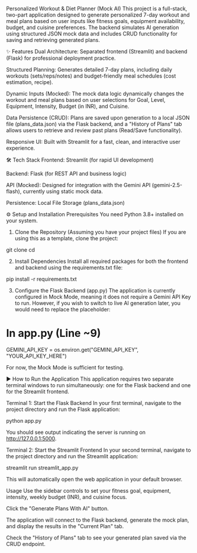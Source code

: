 Personalized Workout & Diet Planner (Mock AI)
This project is a full-stack, two-part application designed to generate personalized 7-day workout and meal plans based on user inputs like fitness goals, equipment availability, budget, and cuisine preferences. The backend simulates AI generation using structured JSON mock data and includes CRUD functionality for saving and retrieving generated plans.

✨ Features
Dual Architecture: Separated frontend (Streamlit) and backend (Flask) for professional deployment practice.

Structured Planning: Generates detailed 7-day plans, including daily workouts (sets/reps/notes) and budget-friendly meal schedules (cost estimation, recipe).

Dynamic Inputs (Mocked): The mock data logic dynamically changes the workout and meal plans based on user selections for Goal, Level, Equipment, Intensity, Budget (in INR), and Cuisine.

Data Persistence (CRUD): Plans are saved upon generation to a local JSON file (plans_data.json) via the Flask backend, and a "History of Plans" tab allows users to retrieve and review past plans (Read/Save functionality).

Responsive UI: Built with Streamlit for a fast, clean, and interactive user experience.

🛠️ Tech Stack
Frontend: Streamlit (for rapid UI development)

Backend: Flask (for REST API and business logic)

API (Mocked): Designed for integration with the Gemini API (gemini-2.5-flash), currently using static mock data.

Persistence: Local File Storage (plans_data.json)

⚙️ Setup and Installation
Prerequisites
You need Python 3.8+ installed on your system.

1. Clone the Repository (Assuming you have your project files)
If you are using this as a template, clone the project:

git clone <your-repo-url>
cd <project-directory>

2. Install Dependencies
Install all required packages for both the frontend and backend using the requirements.txt file:

pip install -r requirements.txt

3. Configure the Flask Backend (app.py)
The application is currently configured in Mock Mode, meaning it does not require a Gemini API Key to run. However, if you wish to switch to live AI generation later, you would need to replace the placeholder:

# In app.py (Line ~9)
GEMINI_API_KEY = os.environ.get("GEMINI_API_KEY", "YOUR_API_KEY_HERE")

For now, the Mock Mode is sufficient for testing.

▶️ How to Run the Application
This application requires two separate terminal windows to run simultaneously: one for the Flask backend and one for the Streamlit frontend.

Terminal 1: Start the Flask Backend
In your first terminal, navigate to the project directory and run the Flask application:

python app.py

You should see output indicating the server is running on http://127.0.0.1:5000.

Terminal 2: Start the Streamlit Frontend
In your second terminal, navigate to the project directory and run the Streamlit application:

streamlit run streamlit_app.py

This will automatically open the web application in your default browser.

Usage
Use the sidebar controls to set your fitness goal, equipment, intensity, weekly budget (INR), and cuisine focus.

Click the "Generate Plans With AI" button.

The application will connect to the Flask backend, generate the mock plan, and display the results in the "Current Plan" tab.

Check the "History of Plans" tab to see your generated plan saved via the CRUD endpoint.

